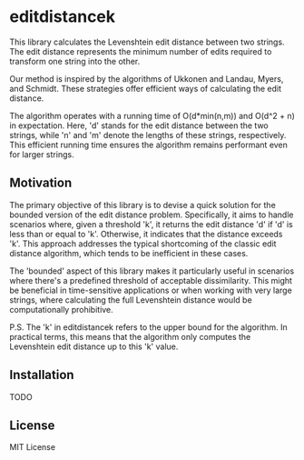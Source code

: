 # editdistancek

This library calculates the Levenshtein edit distance between two strings. The edit distance represents the minimum
number of edits required to transform one string into the other.

Our method is inspired by the algorithms of Ukkonen and Landau, Myers, and Schmidt. These strategies offer efficient
ways of calculating the edit distance.

The algorithm operates with a running time of O(d*min(n,m)) and O(d^2 + n) in expectation. Here, 'd' stands for the edit distance between the two
strings, while 'n' and 'm' denote the lengths of these strings, respectively. This efficient running time ensures the
algorithm remains performant even for larger strings.

## Motivation

The primary objective of this library is to devise a quick solution for the bounded version of the edit distance
problem. Specifically, it aims to handle scenarios where, given a threshold 'k', it returns the edit distance 'd' if 'd'
is less than or equal to 'k'. Otherwise, it indicates that the distance exceeds 'k'. This approach addresses the typical
shortcoming of the classic edit distance algorithm, which tends to be inefficient in these cases.

The 'bounded' aspect of this library makes it particularly useful in scenarios where there's a predefined threshold of acceptable dissimilarity. This might be beneficial in time-sensitive applications or when working with very large strings, where calculating the full Levenshtein distance would be computationally prohibitive.

P.S. The 'k' in editdistancek refers to the upper bound for the algorithm. In practical terms, this means that the algorithm only computes the Levenshtein edit distance up to this 'k' value.

## Installation

TODO

## License

MIT License
